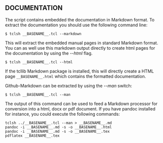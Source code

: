 ## <a name='docu'>DOCUMENTATION</a>

The script contains embedded the documentation in Markdown format. To extract the documentation you should use the following command line:

```
$ tclsh __BASENAME__.tcl --markdown
```

This will extract the embedded manual pages in standard Markdown format. You can as well use this markdown output directly to create html pages for the documentation by using the *--html* flag.

```
$ tclsh __BASENAME__.tcl --html
```

If the tcllib Markdown package is installed, this will directly create a HTML page `__BASENAME__.html` 
which contains the formatted documentation. 

Github-Markdown can be extracted by using the *--man* switch:

```
$ tclsh __BASENAME__.tcl --man
```

The output of this command can be used to feed a Markdown processor for conversion into a 
html, docx or pdf document. If you have pandoc installed for instance, you could execute the following commands:

```
tclsh ../__BASENAME__.tcl --man > __BASENAME__.md
pandoc -i __BASENAME__.md -s -o __BASENAME__.html
pandoc -i __BASENAME__.md -s -o __BASENAME__.tex
pdflatex __BASENAME__.tex
```
